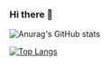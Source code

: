 ### Hi there 👋

![Anurag's GitHub stats](https://github-readme-stats.vercel.app/api?username=Take111&show_icons=true&theme=radical)

[![Top Langs](https://github-readme-stats.vercel.app/api/top-langs/?username=Take111&layout=compact&hide=c++)](https://github.com/anuraghazra/github-readme-stats)

<!--
**Take111/Take111** is a ✨ _special_ ✨ repository because its `README.md` (this file) appears on your GitHub profile.

Here are some ideas to get you started:

- 🔭 I’m currently working on ...
- 🌱 I’m currently learning ...
- 👯 I’m looking to collaborate on ...
- 🤔 I’m looking for help with ...
- 💬 Ask me about ...
- 📫 How to reach me: ...
- 😄 Pronouns: ...
- ⚡ Fun fact: ...
-->
